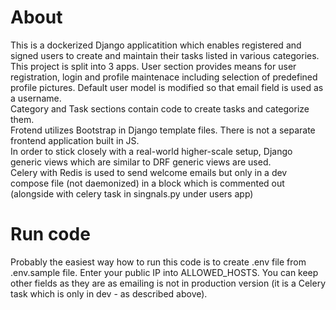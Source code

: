 
# About

This is a dockerized Django applicatition which enables registered and signed users to create and maintain their tasks listed in various categories.  
This project is split into 3 apps. User section provides means for user registration, login and profile maintenace including selection of predefined profile pictures. Default user model is modified so that email field is used as a username.  
Category and Task sections contain code to create tasks and categorize them.  
Frotend utilizes Bootstrap in Django template files. There is not a separate frontend application built in JS.  
In order to stick closely with a real-world higher-scale setup, Django generic views which are similar to DRF generic views are used.  
Celery with Redis is used to send welcome emails but only in a dev compose file (not daemonized) in a block which is commented out (alongside with celery task in singnals.py under users app)

# Run code

Probably the easiest way how to run this code is to create .env file from .env.sample file. Enter your public IP into ALLOWED_HOSTS. You can keep other fields as they are as emailing is not in production version (it is a Celery task which is only in dev - as described above).